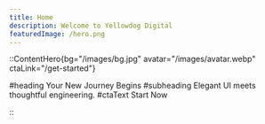 ```yaml
---
title: Home
description: Welcome to Yellowdog Digital
featuredImage: /hero.png
---
```


::ContentHero{bg="/images/bg.jpg" avatar="/images/avatar.webp" ctaLink="/get-started"}

#heading
Your New Journey Begins
#subheading
Elegant UI meets thoughtful engineering.
#ctaText
Start Now

::
